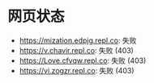 # 网页状态
- https://mization.edpjg.repl.co: 失败
- https://v.chavir.repl.co: 失败 (403)
- https://Love.cfvqw.repl.co: 失败 (403)
- https://vi.zogzr.repl.co: 失败 (403)
